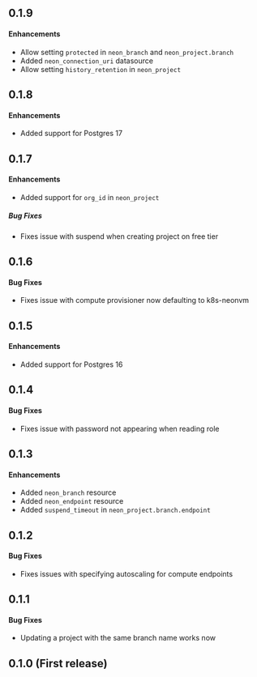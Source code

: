 ## 0.1.9

#### Enhancements
* Allow setting `protected` in `neon_branch` and `neon_project.branch`
* Added `neon_connection_uri` datasource
* Allow setting `history_retention` in `neon_project`

## 0.1.8

#### Enhancements
* Added support for Postgres 17

## 0.1.7

#### Enhancements
* Added support for `org_id` in `neon_project`

##### Bug Fixes
* Fixes issue with suspend when creating project on free tier

## 0.1.6

#### Bug Fixes
* Fixes issue with compute provisioner now defaulting to k8s-neonvm

## 0.1.5

#### Enhancements
* Added support for Postgres 16

## 0.1.4

#### Bug Fixes
* Fixes issue with password not appearing when reading role

## 0.1.3

#### Enhancements
* Added `neon_branch` resource
* Added `neon_endpoint` resource
* Added `suspend_timeout` in `neon_project.branch.endpoint`

## 0.1.2

#### Bug Fixes
* Fixes issues with specifying autoscaling for compute endpoints

## 0.1.1

#### Bug Fixes
* Updating a project with the same branch name works now

## 0.1.0 (First release)
